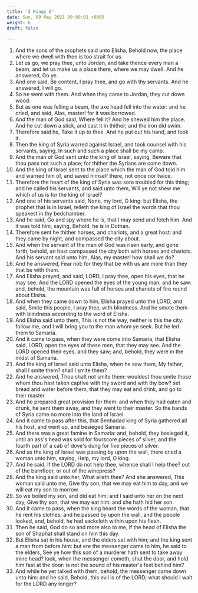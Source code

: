 ```yaml
---
title: '2 Kings 6'
date: Sun, 09 May 2021 00:00:01 +0000
weight: 6
draft: false
  
---
```


1. And the sons of the prophets said unto Elisha, Behold now, the place where we dwell with thee is too strait for us.
2. Let us go, we pray thee, unto Jordan, and take thence every man a beam, and let us make us a place there, where we may dwell. And he answered, Go ye.
3. And one said, Be content, I pray thee, and go with thy servants. And he answered, I will go.
4. So he went with them. And when they came to Jordan, they cut down wood.
5. But as one was felling a beam, the axe head fell into the water: and he cried, and said, Alas, master! for it was borrowed.
6. And the man of God said, Where fell it? And he shewed him the place. And he cut down a stick, and cast it in thither; and the iron did swim.
7. Therefore said he, Take it up to thee. And he put out his hand, and took it.
8. Then the king of Syria warred against Israel, and took counsel with his servants, saying, In such and such a place shall be my camp.
9. And the man of God sent unto the king of Israel, saying, Beware that thou pass not such a place; for thither the Syrians are come down.
10. And the king of Israel sent to the place which the man of God told him and warned him of, and saved himself there, not once nor twice.
11. Therefore the heart of the king of Syria was sore troubled for this thing; and he called his servants, and said unto them, Will ye not shew me which of us is for the king of Israel?
12. And one of his servants said, None, my lord, O king: but Elisha, the prophet that is in Israel, telleth the king of Israel the words that thou speakest in thy bedchamber.
13. And he said, Go and spy where he is, that I may send and fetch him. And it was told him, saying, Behold, he is in Dothan.
14. Therefore sent he thither horses, and chariots, and a great host: and they came by night, and compassed the city about.
15. And when the servant of the man of God was risen early, and gone forth, behold, an host compassed the city both with horses and chariots. And his servant said unto him, Alas, my master! how shall we do?
16. And he answered, Fear not: for they that be with us are more than they that be with them.
17. And Elisha prayed, and said, LORD, I pray thee, open his eyes, that he may see. And the LORD opened the eyes of the young man; and he saw: and, behold, the mountain was full of horses and chariots of fire round about Elisha.
18. And when they came down to him, Elisha prayed unto the LORD, and said, Smite this people, I pray thee, with blindness. And he smote them with blindness according to the word of Elisha.
19. And Elisha said unto them, This is not the way, neither is this the city: follow me, and I will bring you to the man whom ye seek. But he led them to Samaria.
20. And it came to pass, when they were come into Samaria, that Elisha said, LORD, open the eyes of these men, that they may see. And the LORD opened their eyes, and they saw; and, behold, they were in the midst of Samaria.
21. And the king of Israel said unto Elisha, when he saw them, My father, shall I smite them? shall I smite them?
22. And he answered, Thou shalt not smite them: wouldest thou smite those whom thou hast taken captive with thy sword and with thy bow? set bread and water before them, that they may eat and drink, and go to their master.
23. And he prepared great provision for them: and when they had eaten and drunk, he sent them away, and they went to their master. So the bands of Syria came no more into the land of Israel.
24. And it came to pass after this, that Benhadad king of Syria gathered all his host, and went up, and besieged Samaria.
25. And there was a great famine in Samaria: and, behold, they besieged it, until an ass's head was sold for fourscore pieces of silver, and the fourth part of a cab of dove's dung for five pieces of silver.
26. And as the king of Israel was passing by upon the wall, there cried a woman unto him, saying, Help, my lord, O king.
27. And he said, If the LORD do not help thee, whence shall I help thee? out of the barnfloor, or out of the winepress?
28. And the king said unto her, What aileth thee? And she answered, This woman said unto me, Give thy son, that we may eat him to day, and we will eat my son to morrow.
29. So we boiled my son, and did eat him: and I said unto her on the next day, Give thy son, that we may eat him: and she hath hid her son.
30. And it came to pass, when the king heard the words of the woman, that he rent his clothes; and he passed by upon the wall, and the people looked, and, behold, he had sackcloth within upon his flesh.
31. Then he said, God do so and more also to me, if the head of Elisha the son of Shaphat shall stand on him this day.
32. But Elisha sat in his house, and the elders sat with him; and the king sent a man from before him: but ere the messenger came to him, he said to the elders, See ye how this son of a murderer hath sent to take away mine head? look, when the messenger cometh, shut the door, and hold him fast at the door: is not the sound of his master's feet behind him?
33. And while he yet talked with them, behold, the messenger came down unto him: and he said, Behold, this evil is of the LORD; what should I wait for the LORD any longer?
